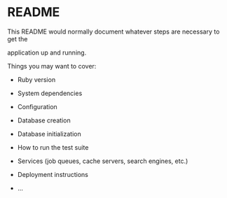 # README

This README would normally document whatever steps are necessary to get the               

application up and running.  

Things you may want to cover:                                               
     
* Ruby version  

* System dependencies          

* Configuration  

* Database creation

* Database initialization  

* How to run the test suite

* Services (job queues, cache servers, search engines, etc.)

* Deployment instructions

* ...
